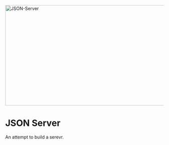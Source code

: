 <img src="https://socialify.git.ci/zibusisojnduna/JSON-Server/image?language=1&owner=1&name=1&stargazers=1&theme=Light" alt="JSON-Server" width="640" height="320" />

<h1>JSON Server</h1>
An attempt to build a serevr.


